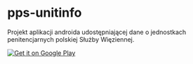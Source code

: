 pps-unitinfo
============

Projekt aplikacji androida udostępniającej dane o jednostkach penitencjarnych polskiej Służby Więziennej.

<a href="https://play.google.com/store/apps/details?id=org.ewicom.pps.unitinfo">
  <img alt="Get it on Google Play"
       src="https://developer.android.com/images/brand/pl_generic_rgb_wo_60.png" />
</a>

